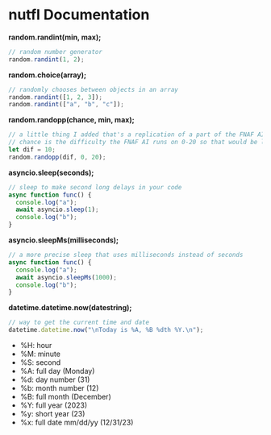 # nutfl Documentation
**random.randint(min, max);**
```js
// random number generator
random.randint(1, 2);
```
**random.choice(array);**
```js
// randomly chooses between objects in an array
random.randint([1, 2, 3]);
random.randint(["a", "b", "c"]);
```
**random.randopp(chance, min, max);**
```js
// a little thing I added that's a replication of a part of the FNAF AI
// chance is the difficulty the FNAF AI runs on 0-20 so that would be like this:
let dif = 10;
random.randopp(dif, 0, 20);
```
**asyncio.sleep(seconds);**
```js
// sleep to make second long delays in your code
async function func() {
  console.log("a");
  await asyncio.sleep(1);
  console.log("b");
}
```
**asyncio.sleepMs(milliseconds);**
```js
// a more precise sleep that uses milliseconds instead of seconds
async function func() {
  console.log("a");
  await asyncio.sleepMs(1000);
  console.log("b");
}
```
**datetime.datetime.now(datestring);**
```js
// way to get the current time and date
datetime.datetime.now("\nToday is %A, %B %dth %Y.\n");
```
- %H: hour
- %M: minute
- %S: second
- %A: full day (Monday)
- %d: day number (31)
- %b: month number (12)
- %B: full month (December)
- %Y: full year (2023)
- %y: short year (23)
- %x: full date mm/dd/yy (12/31/23)
